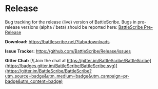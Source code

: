 # Release

Bug tracking for the release (live) version of BattleScribe. Bugs in pre-release versions (alpha / beta) should be reported here: [BattleScribe Pre-Release](https://github.com/BattleScribe/Pre-Release)

**Download:** https://battlescribe.net/?tab=downloads

**Issue Tracker:** https://github.com/BattleScribe/Release/issues

**Gitter Chat:** [![Join the chat at https://gitter.im/BattleScribe/BattleScribe](https://badges.gitter.im/BattleScribe/BattleScribe.svg)](https://gitter.im/BattleScribe/BattleScribe?utm_source=badge&utm_medium=badge&utm_campaign=pr-badge&utm_content=badge)
